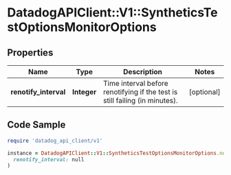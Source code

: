 # DatadogAPIClient::V1::SyntheticsTestOptionsMonitorOptions

## Properties

| Name | Type | Description | Notes |
| ---- | ---- | ----------- | ----- |
| **renotify_interval** | **Integer** | Time interval before renotifying if the test is still failing (in minutes). | [optional] |

## Code Sample

```ruby
require 'datadog_api_client/v1'

instance = DatadogAPIClient::V1::SyntheticsTestOptionsMonitorOptions.new(
  renotify_interval: null
)
```

